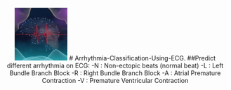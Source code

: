 <p align="center"><img src="./assets/Logo.png" width="120" height="120"</p>
# Arrhythmia-Classification-Using-ECG.
##Predict different arrhythmia on ECG:
-N : Non-ectopic beats (normal beat)
-L : Left Bundle Branch Block
-R : Right Bundle Branch Block  
-A : Atrial Premature Contraction  
-V : Premature Ventricular Contraction
